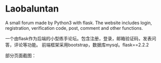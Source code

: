 # Laobaluntan
A small forum made by Python3 with flask. The website includes login, registration, verification code, post, comment and other functions.

一个由flask作为后端的小型练手论坛。包含注册，登录，邮箱验证码，发表问答，评论等功能。
前端框架采用bootstrap，数据库mysql。flask==2.2.2

部分页面截图：
